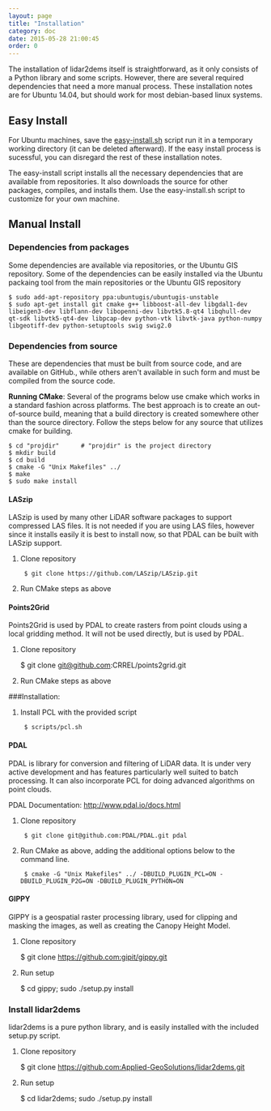 ```yaml
---
layout: page
title: "Installation"
category: doc
date: 2015-05-28 21:00:45
order: 0
---
```


The installation of lidar2dems itself is straightforward, as it only consists of a Python library and some scripts. However, there are several required dependencies that need a more manual process. These installation notes are for Ubuntu 14.04, but should work for most debian-based linux systems.

## Easy Install
For Ubuntu machines, save the [easy-install.sh](/lidar2dems/_includes/easy-install.sh) script run it in a temporary working directory (it can be deleted afterward).  If the easy install process is sucessful, you can disregard the rest of these installation notes.

The easy-install script installs all the necessary dependencies that are available from repositories. It also downloads the source for other packages, compiles, and installs them. Use the easy-install.sh script to customize for your own machine. 

## Manual Install

### Dependencies from packages
Some dependencies are available via repositories, or the Ubuntu GIS repository.
Some of the dependencies can be easily installed via the Ubuntu packaing tool from the main repositories or the Ubuntu GIS repository

~~~~
$ sudo add-apt-repository ppa:ubuntugis/ubuntugis-unstable
$ sudo apt-get install git cmake g++ libboost-all-dev libgdal1-dev libeigen3-dev libflann-dev libopenni-dev libvtk5.8-qt4 libqhull-dev qt-sdk libvtk5-qt4-dev libpcap-dev python-vtk libvtk-java python-numpy libgeotiff-dev python-setuptools swig swig2.0
~~~~

### Dependencies from source
These are dependencies that must be built from source code, and are available on GitHub., while others aren't available in such form and must be compiled from the source code.

**Running CMake**: Several of the programs below use cmake which works in a standard fashion across platforms. The best approach is to create an out-of-source build, meaning that a build directory is created somewhere other than the source directory. Follow the steps below for any source that utilizes cmake for building.

~~~
$ cd "projdir"      # "projdir" is the project directory
$ mkdir build
$ cd build
$ cmake -G "Unix Makefiles" ../
$ make
$ sudo make install
~~~


#### LASzip
LASzip is used by many other LiDAR software packages to support compressed LAS files. It is not needed if you are using LAS files, however since it installs easily it is best to install now, so that PDAL can be built with LASzip support.

1. Clone repository

        $ git clone https://github.com/LASzip/LASzip.git

2. Run CMake steps as above

#### Points2Grid
Points2Grid is used by PDAL to create rasters from point clouds using a local gridding method. It will not be used directly, but is used by PDAL.

1. Clone repository

    $ git clone git@github.com:CRREL/points2grid.git

2. Run CMake steps as above

###Installation:
1. Install PCL with the provided script

        $ scripts/pcl.sh


#### PDAL
PDAL is library for conversion and filtering of LiDAR data. It is under very active development and has features particularly well suited to batch processing.  It can also incorporate PCL for doing advanced algorithms on point clouds.

PDAL Documentation: http://www.pdal.io/docs.html

1. Clone repository

        $ git clone git@github.com:PDAL/PDAL.git pdal

2. Run CMake as above, adding the additional options below to the command line.
        
        $ cmake -G "Unix Makefiles" ../ -DBUILD_PLUGIN_PCL=ON -DBUILD_PLUGIN_P2G=ON -DBUILD_PLUGIN_PYTHON=ON


#### GIPPY
GIPPY is a geospatial raster processing library, used for clipping and masking the images, as well as creating the Canopy Height Model.

1. Clone repository

	$ git clone https://github.com:gipit/gippy.git

2. Run setup

	$ cd gippy; sudo ./setup.py install	


### Install lidar2dems
lidar2dems is a pure python library, and is easily installed with the included setup.py script.  

1. Clone repository

	$ git clone https://github.com:Applied-GeoSolutions/lidar2dems.git

2. Run setup
	
	$ cd lidar2dems; sudo ./setup.py install
